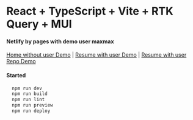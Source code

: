 # React + TypeScript + Vite + RTK Query + MUI

#### Netlify by pages with demo user maxmax

[Home without user Demo](https://verdant-jelly-e3d54a.netlify.app) | 
[Resume with user Demo](https://verdant-jelly-e3d54a.netlify.app/resume/maxmax) | 
[Resume with user Repo Demo](https://verdant-jelly-e3d54a.netlify.app/resume/maxmax/resume-app)

#### Started

```js
  npm run dev
  npm run build
  npm run lint
  npm run preview
  npm run deploy
```
